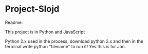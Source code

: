 # Project-Slojd

Readme:

This project is in Python and JavaScript

Python 2.x used in the process, download python 2.x and then in the terminal write python "filename" to run it! Yes this is for Jan. 
